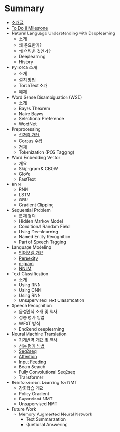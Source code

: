 # Summary

* [소개글](README.md)
* [To Do & Milestone](to-do-and-milestone.md)
* Natural Language Understanding with Deeplearning
  * 소개
  * 왜 중요한가?
  * 왜 어려운 것인가?
  * Deeplearning
  * History
* PyTorch 소개
  * 소개
  * 설치 방법
  * TorchText 소개
  * 예제
* Word Sense Disambiguation \(WSD\)
  * [소개](word-sense-disambiguation.md)
  * Bayes Theorem
  * Naive Bayes
  * Selectional Preference
  * WordNet
* Preprocessing
  * [전처리 개요](c804-cc98-b9ac-ac1c-c694.md)
  * Corpus 수집
  * 정제
  * Tokenization \(POS Tagging\)
* Word Embedding Vector
  * 개요
  * Skip-gram & CBOW
  * GloVe
  * FastText
* RNN
  * RNN
  * LSTM
  * GRU
  * Gradient Clipping
* Sequential Problem
  * 문제 정의
  * Hidden Markov Model
  * Conditional Random Field
  * Using Deeplearning
  * Named Entity Recognition
  * Part of Speech Tagging
* Language Modeling
  * [언어모델 개요](c5b8-c5b4-baa8-b378-ac1c-c694.md)
  * [Perpexity](perpexity.md)
  * [n-gram](n-gram.md)
  * [NNLM](nnlm.md)
* Text Classification
  * 소개
  * Using RNN
  * Using CNN
  * Using RNN
  * Unsupervised Text Classification
* Speech Recognition
  * 음성인식 소개 및 역사
  * 성능 평가 방법
  * WFST 방식
  * End2end deeplearning
* Neural Machine Translation
  * [기계번역 개요 및 역사](ae30-acc4-bc88-c5ed-ac1c-c694-bc0f-c5ed-c0ac.md)
  * [성능 평가 방법](c131-b2a5-d3c9-ac00-bc29-bc95.md)
  * [Seq2seq](seq2seq.md)
  * [Attention](attention.md)
  * [Input Feeding](input-feeding.md)
  * Beam Search
  * Fully Convolutional Seq2seq
  * Transformer
* Reinforcement Learning for NMT
  * 강화학습 개요
  * Policy Gradient
  * Supervised NMT
  * Unsupervised NMT
* Future Work
  * Memory Augmented Neural Network
    * Text Summarization
    * Quetional Answering


